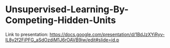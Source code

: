# Unsupervised-Learning-By-Competing-Hidden-Units

Link to presentation: https://docs.google.com/presentation/d/1BdJzXYiRyv-lL8y2f2FiPFG_aSdOzdiM1J6rOAVB9iw/edit#slide=id.p

